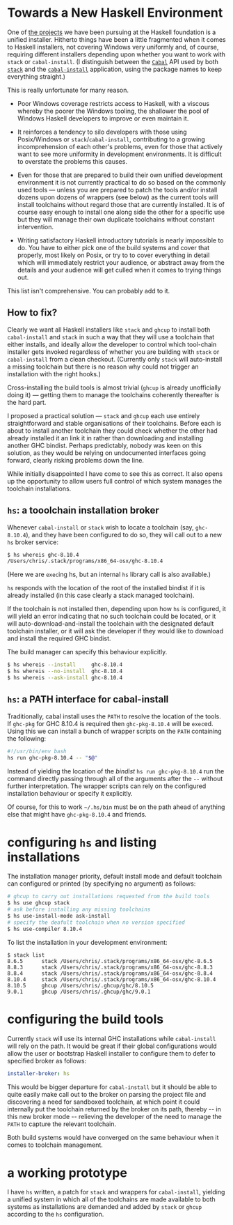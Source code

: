 # Towards a New Haskell Environment

One of [the projects](https://haskell.foundation/projects/) we have been pursuing at the Haskell
foundation is a unified installer. Hitherto things have been a little fragmented when it comes to
Haskell installers, not covering Windows very uniformly and, of course, requiring different
installers depending upon whether you want to work with `stack` or `cabal-install`. (I distinguish
between the [`Cabal`](https://hackage.haskell.org/package/Cabal) API used by both
[`stack`](https://hackage.haskell.org/package/stack) and the
[`cabal-install`](https://hackage.haskell.org/package/cabal-install) application, using the package
names to keep everything straight.)

This is really unfortunate for many reason.

  * Poor Windows coverage restricts access to Haskell, with a viscous whereby the poorer the
    Windows tooling, the shallower the pool of Windows Haskell developers to improve or even
    maintain it.

  * It reinforces a tendency to silo developers with those using Posix/Windows or
    `stack`/`cabal-install`, contributing to a growing incomprehension of each other's
    problems, even for those that actively want to see more uniformity in development
    environments. It is difficult to overstate the problems this causes.

  * Even for those that are prepared to build their own unified development environment it is not
    currently practical to do so based on the commonly used tools &mdash; unless you are prepared to
    patch the tools and/or install dozens upon dozens of wrappers (see below) as the current tools
    will install toolchains without regard those that are currently installed. It is of course
    easy enough to install one along side the other for a specific use but they will manage
    their own duplicate toolchains without constant intervention.

  * Writing satisfactory Haskell introductory tutorials is nearly impossible to do. You have to
    either pick one of the build systems and cover that properly, most likely on Posix, or try to
    to cover everything in detail which will immediately restrict your audience, or abstract away
    from the details and your audience will get culled when it comes to trying things out.

This list isn't comprehensive. You can probably add to it.


## How to fix?

Clearly we want all Haskell installers like `stack` and `ghcup` to install both `cabal-install` and
`stack` in such a way that they will use a toolchain that either installs, and ideally allow the
developer to control which tool-chain installer gets invoked regardless of whether you are building
with `stack` or `cabal-install` from a clean checkout. (Currently only `stack` will auto-install
a missing toolchain but there is no reason why could not trigger an installation with the right
hooks.)

Cross-installing the build tools is almost trivial (`ghcup` is already unofficially doing it) &mdash;
getting them to manage the toolchains coherently thereafter is the hard part.

I proposed a practical solution &mdash; `stack` and `ghcup` each use entirely straightforward and
stable organisations of their toolchains. Before each is about to install another toolchain they
could check whether the other had already installed it an link it in rather than downloading and
installing another GHC bindist. Perhaps predictably, nobody was keen on this solution, as they
would be relying on undocumented interfaces going forward, clearly risking problems down the line.

While initially disappointed I have come to see this as correct. It also opens up the opportunity to
allow users full control of which system manages the toolchain installations.


## `hs`: a tooolchain installation broker

Whenever `cabal-install` or `stack` wish to locate a toolchain (say, `ghc-8.10.4`), and they have
been configured to do so, they will call out to a new `hs` broker service:

```bash
$ hs whereis ghc-8.10.4
/Users/chris/.stack/programs/x86_64-osx/ghc-8.10.4
```

(Here we are `exec`ing hs, but an internal `hs` library call is also available.)

`hs` responds with the location of the root of the installed bindist if it is already installed (in
this case clearly a stack managed toolchain).

If the toolchain is not installed then, depending upon how `hs` is configured, it will yield an
error indicating that no such toolchain could be located, or it will auto-download-and-install
the toolchain with the designated default toolchain installer, or it will ask the developer
if they would like to download and install the required GHC bindist.

The build manager can specify this behaviour explicitly.

```bash
$ hs whereis --install     ghc-8.10.4
$ hs whereis --no-install  ghc-8.10.4
$ hs whereis --ask-install ghc-8.10.4
```


## `hs`: a PATH interface for cabal-install

Traditionally, cabal install uses the `PATH` to resolve the location of the tools. If `ghc-pkg` for
GHC 8.10.4 is required then `ghc-pkg-8.10.4` will be `exec`ed. Using this we can install a
bunch of wrapper scripts on the `PATH` containing the following:

```bash
#!/usr/bin/env bash
hs run ghc-pkg-8.10.4 -- "$@"
```

Instead of yielding the location of the _bindist_ `hs run ghc-pkg-8.10.4` run the command directly
passing through all of the arguments after the `--` without further interpretation. The wrapper
scripts can rely on the configured installation behaviour or specify it explicitly.

Of course, for this to work `~/.hs/bin` must be on the path ahead of anything else that might have
`ghc-pkg-8.10.4` and friends.


# configuring `hs` and listing installations

The installation manager priority, default install mode and default toolchain can configured or
printed (by specifying no argument) as follows:

```bash
# ghcup to carry out installations requested from the build tools
$ hs use ghcup stack
# ask before installing any missing toolchains
$ hs use-install-mode ask-install
# specify the deafult toolchain when no version specified
$ hs use-compiler 8.10.4
```

To list the installation in your development environment:

```
$ stack list
8.6.5      stack /Users/chris/.stack/programs/x86_64-osx/ghc-8.6.5
8.8.3      stack /Users/chris/.stack/programs/x86_64-osx/ghc-8.8.3
8.8.4      stack /Users/chris/.stack/programs/x86_64-osx/ghc-8.8.4
8.10.4     stack /Users/chris/.stack/programs/x86_64-osx/ghc-8.10.4
8.10.5     ghcup /Users/chris/.ghcup/ghc/8.10.5
9.0.1      ghcup /Users/chris/.ghcup/ghc/9.0.1
```


# configuring the build tools

Currently `stack` will use its internal GHC installations while `cabal-install` will rely on the
path. It would be great if their global configurations would allow the user or bootstrap Haskell
installer to configure them to defer to specified broker as follows:

```yaml
installer-broker: hs
```

This would be bigger departure for `cabal-install` but it should be able to quite easily make call
out to the broker on parsing the project file and discovering a need for sandboxed toolchain, at
which point it could internally put the toolchain returned by the broker on its path, thereby -- in
this new broker mode -- relieving the developer of the need to manage the `PATH` to capture the
relevant toolchain.

Both build systems would have converged on the same behaviour when it comes to toolchain management.


# a working prototype

I have `hs` written, a patch for `stack` and wrappers for `cabal-install`, yielding a unified system
in which all of the toolchains are made available to both systems as installations are demanded and
added by `stack` or `ghcup` according to the `hs` configuration.
